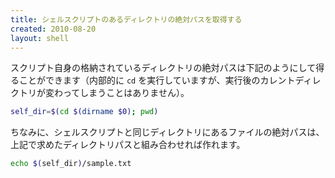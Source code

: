 ```yaml
---
title: シェルスクリプトのあるディレクトリの絶対パスを取得する
created: 2010-08-20
layout: shell
---
```


スクリプト自身の格納されているディレクトリの絶対パスは下記のようにして得ることができます（内部的に `cd` を実行していますが、実行後のカレントディレクトリが変わってしまうことはありません）。

```bash
self_dir=$(cd $(dirname $0); pwd)
```

ちなみに、シェルスクリプトと同じディレクトリにあるファイルの絶対パスは、上記で求めたディレクトリパスと組み合わせれば作れます。

```bash
echo $(self_dir)/sample.txt
```

